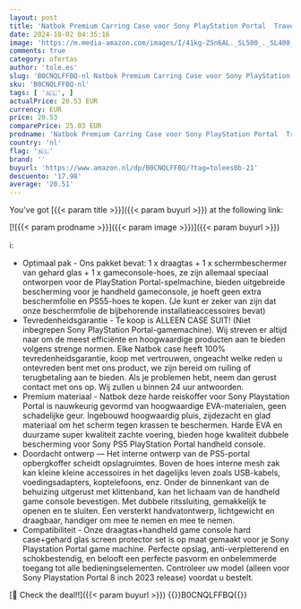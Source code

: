 ```yaml
---
layout: post
title: 'Natbok Premium Carring Case voor Sony PlayStation Portal  Travel Storage Case voor PS5 Handheld Game Consoles  Schokbestendig  Anti-Collision Zwarte Handtas + Playstation Portal Clear Case + Screen'
date: 2024-10-02 04:35:16
image: 'https://m.media-amazon.com/images/I/41kg-ZSn6AL._SL500_._SL400_.jpg'
comments: true
category: ofertas
author: 'tole.es'
slug: 'B0CNQLFFBQ-nl Natbok Premium Carring Case voor Sony PlayStation Portal...'
sku: 'B0CNQLFFBQ-nl'
tags: [ '🇳🇱', ]
actualPrice: 20.53 EUR
currency: EUR
price: 20.53
comparePrice: 25.03 EUR
prodname: 'Natbok Premium Carring Case voor Sony PlayStation Portal  Travel Storage Case voor PS5 Handheld Game Consoles  Schokbestendig  Anti-Collision Zwarte Handtas + Playstation Portal Clear Case + Screen'
country: 'nl'
flag: '🇳🇱'
brand: ''
buyurl: 'https://www.amazon.nl/dp/B0CNQLFFBQ/?tag=tolees0b-21'
descuento: '17.98'
average: '20.51'
---
```


You've got [{{< param title >}}]({{< param buyurl >}}) at the following link:

[![{{< param prodname >}}]({{< param image >}})]({{< param buyurl >}})

ℹ️:

- Optimaal pak - Ons pakket bevat: 1 x draagtas + 1 x schermbeschermer van gehard glas + 1 x gameconsole-hoes, ze zijn allemaal speciaal ontworpen voor de PlayStation Portal-spelmachine, bieden uitgebreide bescherming voor je handheld gameconsole, je hoeft geen extra beschermfolie en PS55-hoes te kopen. (Je kunt er zeker van zijn dat onze beschermfolie de bijbehorende installatieaccessoires bevat)
- Tevredenheidsgarantie - Te koop is ALLEEN CASE SUIT! (Niet inbegrepen Sony PlayStation Portal-gamemachine). Wij streven er altijd naar om de meest efficiënte en hoogwaardige producten aan te bieden volgens strenge normen. Elke Natbok case heeft 100% tevredenheidsgarantie, koop met vertrouwen, ongeacht welke reden u ontevreden bent met ons product, we zijn bereid om ruiling of terugbetaling aan te bieden. Als je problemen hebt, neem dan gerust contact met ons op. Wij zullen u binnen 24 uur antwoorden.
- Premium materiaal - Natbok deze harde reiskoffer voor Sony Playstation Portal is nauwkeurig gevormd van hoogwaardige EVA-materialen, geen schadelijke geur. Ingebouwd hoogwaardig pluis, zijdezacht en glad materiaal om het scherm tegen krassen te beschermen. Harde EVA en duurzame super kwaliteit zachte voering, bieden hoge kwaliteit dubbele bescherming voor Sony PS5 PlayStation Portal handheld console.
- Doordacht ontwerp — Het interne ontwerp van de PS5-portal opbergkoffer scheidt opslagruimtes. Boven de hoes interne mesh zak kan kleine kleine accessoires in het dagelijks leven zoals USB-kabels, voedingsadapters, koptelefoons, enz. Onder de binnenkant van de behuizing uitgerust met klittenband, kan het lichaam van de handheld game console bevestigen. Met dubbele ritssluiting, gemakkelijk te openen en te sluiten. Een versterkt handvatontwerp, lichtgewicht en draagbaar, handiger om mee te nemen en mee te nemen.
- Compatibiliteit - Onze draagtas+handheld game console hard case+gehard glas screen protector set is op maat gemaakt voor je Sony Playstation Portal game machine. Perfecte opslag, anti-verpletterend en schokbestendig, en belooft een perfecte pasvorm en onbelemmerde toegang tot alle bedieningselementen. Controleer uw model (alleen voor Sony Playstation Portal 8 inch 2023 release) voordat u bestelt.

[🛒 Check the deal!!]({{< param buyurl >}})
{{<world>}}B0CNQLFFBQ{{</world>}}
